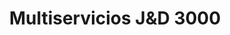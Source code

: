 ---
title: "Multiservicios J&D 3000"
url: /barcelona/multiservicios-jyd-3000/
shop: reparación de automóviles
---